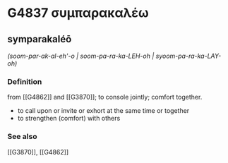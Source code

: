 # G4837 συμπαρακαλέω

## symparakaléō

_(soom-par-ak-al-eh'-o | soom-pa-ra-ka-LEH-oh | syoom-pa-ra-ka-LAY-oh)_

### Definition

from [[G4862]] and [[G3870]]; to console jointly; comfort together.

- to call upon or invite or exhort at the same time or together
- to strengthen (comfort) with others

### See also

[[G3870]], [[G4862]]

